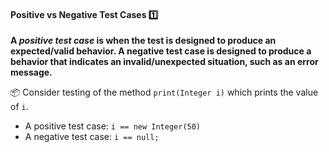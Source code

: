 <div id="title">

#### Positive vs Negative Test Cases :one:

</div>

<div id="body">

**A _positive test case_ is when the test is designed to produce an expected/valid behavior. A negative test case is designed to produce a behavior that indicates an invalid/unexpected situation, such as an error message.**

<tip-box>

:package: Consider testing of the method `print(Integer i)` which prints the value of `i`.

* A positive test case: `i == new Integer(50)`
* A negative test case: `i == null;`

</tip-box>

</div>

<div id="extras">
</div>